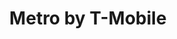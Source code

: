 ---
title: "Metro by T-Mobile"
url: /phoenix/metro-by-t-mobile-west-camelback-road-2/
shop: Handy
---